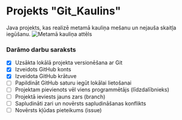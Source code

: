 # Projekts "Git_Kaulins"
Java projekts, kas realizē metamā kauliņa mešanu un nejauša skaitļa iegūšanu.
![Metamā kauliņa attēls](https://www.pngkey.com/png/full/417-4178788_man-rolling-the-dice-risk-royalty-free-vector.png)

### **Darāmo darbu saraksts**
- [x] Uzsākta lokālā projekta versionēšana ar Git
- [x] Izveidots GitHub konts
- [x] Izveidota GitHub krātuve
- [ ] Papildināt GitHub saturu iegūt lokālai lietošanai
- [ ] Projektam pievienots vēl viens programmētājs (līdzdalībnieks)
- [ ] Projektā ieviests jauns zars (branch)
- [ ] Sapludināti zari un novērsts sapludināšanas konflikts
- [ ] Novērsts kļūdas pieteikums (issue)

